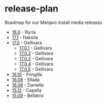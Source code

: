 # release-plan
Roadmap for our Manjaro install media releases

* [18.0](https://github.com/manjaro/release-plan/milestones/17.2) - Illyria
* [17.1](https://github.com/manjaro/release-plan/milestones/17.1) - Hakoila
* [17.0](https://github.com/manjaro/release-plan/milestones/17.0) - Gellivara
  * [17.0.1](https://github.com/manjaro/release-plan/milestones/17.0.1) - Gellivara
  * [17.0.2](https://github.com/manjaro/release-plan/milestones/17.0.2) - Gellivara
  * [17.0.3](https://github.com/manjaro/release-plan/milestones/17.0.3) - Gellivara
  * [17.0.4](https://github.com/manjaro/release-plan/milestones/17.0.4) - Gellivara
  * [17.0.5](https://github.com/manjaro/release-plan/milestones/17.0.5) - Gellivara
* [16.10](https://github.com/manjaro/release-plan/milestones/16.10) - Fringilla
* [16.08](https://github.com/manjaro/release-plan/milestones/16.08) - Ellada
* [16.06](https://github.com/manjaro/release-plan/milestones/16.06) - Daniella
* [15.12](https://github.com/manjaro/release-plan/milestones/15.12) - Capella
* [15.09](https://github.com/manjaro/release-plan/milestones/15.09) - Bellatrix
